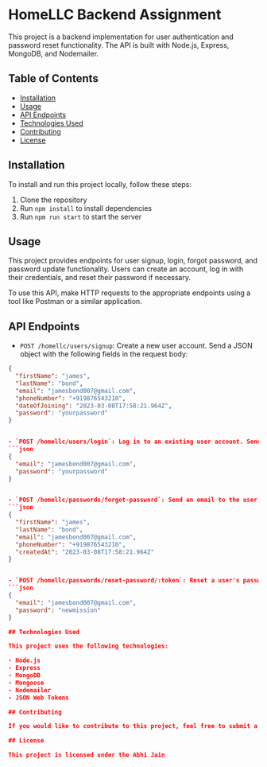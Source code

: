 # HomeLLC Backend Assignment

This project is a backend implementation for user authentication and password reset functionality. The API is built with Node.js, Express, MongoDB, and Nodemailer.

## Table of Contents

- [Installation](#installation)
- [Usage](#usage)
- [API Endpoints](#api-endpoints)
- [Technologies Used](#technologies-used)
- [Contributing](#contributing)
- [License](#license)

## Installation

To install and run this project locally, follow these steps:

1. Clone the repository
2. Run `npm install` to install dependencies
4. Run `npm run start` to start the server

## Usage

This project provides endpoints for user signup, login, forgot password, and password update functionality. Users can create an account, log in with their credentials, and reset their password if necessary.

To use this API, make HTTP requests to the appropriate endpoints using a tool like Postman or a similar application.

## API Endpoints

- `POST /homellc/users/signup`: Create a new user account. Send a JSON object with the following fields in the request body:

```json
{
  "firstName": "james",
  "lastName": "bond",
  "email": "jamesbond007@gmail.com",
  "phoneNumber": "+919876543210",
  "dateOfJoining": "2023-03-08T17:58:21.964Z",
  "password": "yourpassword"
}


- `POST /homellc/users/login`: Log in to an existing user account. Send a JSON object with the following fields in the request body:
```json
{
  "email": "jamesbond007@gmail.com",
  "password": "yourpassword"
}


- `POST /homellc/passwords/forgot-password`: Send an email to the user with a link to reset their password. Send a JSON object with the following fields in the request body:
```json
{
  "firstName": "james",
  "lastName": "bond",
  "email": "jamesbond007@gmail.com",
  "phoneNumber": "+919876543210",
  "createdAt": "2023-03-08T17:58:21.964Z"
}


- `POST /homellc/passwords/reset-password/:token`: Reset a user's password using a token sent to their email address. Send a JSON object with the following fields in the request body:
```json
{
  "email": "jamesbond007@gmail.com",
  "password": "newmission"
}

## Technologies Used

This project uses the following technologies:

- Node.js
- Express
- MongoDB
- Mongoose
- Nodemailer
- JSON Web Tokens

## Contributing

If you would like to contribute to this project, feel free to submit a pull request.

## License

This project is licensed under the Abhi Jain




